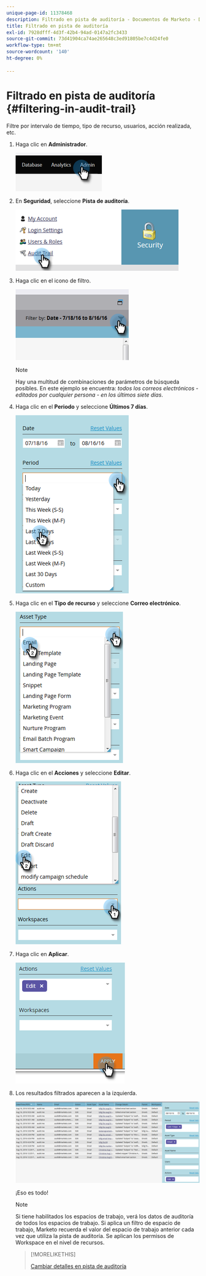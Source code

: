 ```yaml
---
unique-page-id: 11378468
description: Filtrado en pista de auditoría - Documentos de Marketo - Documentación del producto
title: Filtrado en pista de auditoría
exl-id: 7928dfff-4d3f-42b4-94ad-0147a2fc3433
source-git-commit: 73d41904ca74ae265648c3ed91805be7c4d24fe0
workflow-type: tm+mt
source-wordcount: '140'
ht-degree: 0%

---
```


# Filtrado en pista de auditoría {#filtering-in-audit-trail}

Filtre por intervalo de tiempo, tipo de recurso, usuarios, acción realizada, etc.

1. Haga clic en **Administrador**.

   ![](assets/filtering-in-audit-trail-1.png)

1. En **Seguridad**, seleccione **Pista de auditoría**.

   ![](assets/filtering-in-audit-trail-2.png)

1. Haga clic en el icono de filtro.

   ![](assets/filtering-in-audit-trail-3.png)

   >[!NOTE]
   >
   >Hay una multitud de combinaciones de parámetros de búsqueda posibles. En este ejemplo se encuentra: _todos los correos electrónicos - editados por cualquier persona - en los últimos siete días_.

1. Haga clic en el **Periodo** y seleccione **Últimos 7 días**.

   ![](assets/filtering-in-audit-trail-4.png)

1. Haga clic en el **Tipo de recurso** y seleccione **Correo electrónico**.

   ![](assets/filtering-in-audit-trail-5.png)

1. Haga clic en el **Acciones** y seleccione **Editar**.

   ![](assets/filtering-in-audit-trail-6.png)

1. Haga clic en **Aplicar**.

   ![](assets/filtering-in-audit-trail-7.png)

1. Los resultados filtrados aparecen a la izquierda.

   ![](assets/filtering-in-audit-trail-8.png)

   ¡Eso es todo!

   >[!NOTE]
   >
   >Si tiene habilitados los espacios de trabajo, verá los datos de auditoría de todos los espacios de trabajo. Si aplica un filtro de espacio de trabajo, Marketo recuerda el valor del espacio de trabajo anterior cada vez que utiliza la pista de auditoría. Se aplican los permisos de Workspace en el nivel de recursos.

   >[!MORELIKETHIS]
   >
   >[Cambiar detalles en pista de auditoría](/help/marketo/product-docs/administration/audit-trail/change-details-in-audit-trail.md)
